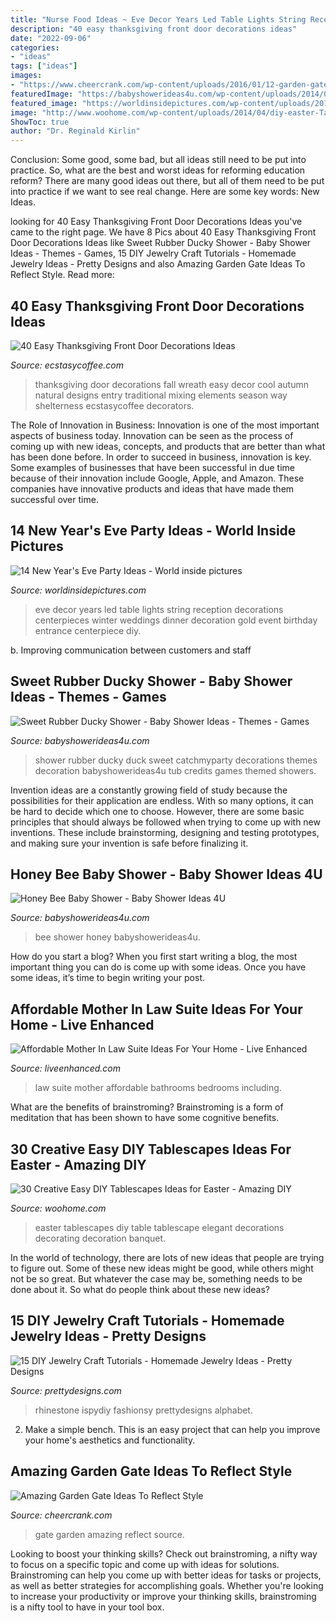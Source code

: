 ```yaml
---
title: "Nurse Food Ideas ~ Eve Decor Years Led Table Lights String Reception Decorations Centerpieces Winter Weddings Dinner Decoration Gold Event Birthday Entrance Centerpiece Diy"
description: "40 easy thanksgiving front door decorations ideas"
date: "2022-09-06"
categories:
- "ideas"
tags: ["ideas"]
images:
- "https://www.cheercrank.com/wp-content/uploads/2016/01/12-garden-gate.jpg"
featuredImage: "https://babyshowerideas4u.com/wp-content/uploads/2014/02/bee-10.jpg"
featured_image: "https://worldinsidepictures.com/wp-content/uploads/2013/12/920.jpg"
image: "http://www.woohome.com/wp-content/uploads/2014/04/diy-easter-Tablescapes-29.jpg"
ShowToc: true
author: "Dr. Reginald Kirlin"
---
```



Conclusion: Some good, some bad, but all ideas still need to be put into practice.
So, what are the best and worst ideas for reforming education reform? There are many good ideas out there, but all of them need to be put into practice if we want to see real change. Here are some key words: New Ideas.

	

		
looking for 40 Easy Thanksgiving Front Door Decorations Ideas you've came to the right page. We have 8 Pics about 40 Easy Thanksgiving Front Door Decorations Ideas like Sweet Rubber Ducky Shower - Baby Shower Ideas - Themes - Games, 15 DIY Jewelry Craft Tutorials - Homemade Jewelry Ideas - Pretty Designs and also Amazing Garden Gate Ideas To Reflect Style. Read more:
		
    
## 40 Easy Thanksgiving Front Door Decorations Ideas

<img loading=lazy src="https://i0.wp.com/www.ecstasycoffee.com/wp-content/uploads/2016/10/Thanksgiving-Front-Door-Decorations-Ideas-3.jpg?resize=658%2C990" onerror="this.onerror=null;this.src='https://tse3.mm.bing.net/th?id=OIP.cDUlo7ADIpu0MG1sqyITawHaLJ&amp;pid=15.1';" alt="40 Easy Thanksgiving Front Door Decorations Ideas">

_Source: ecstasycoffee.com_

>thanksgiving door decorations fall wreath easy decor cool autumn natural designs entry traditional mixing elements season way shelterness ecstasycoffee decorators. 

	

The Role of Innovation in Business:
Innovation is one of the most important aspects of business today. Innovation can be seen as the process of coming up with new ideas, concepts, and products that are better than what has been done before. In order to succeed in business, innovation is key. Some examples of businesses that have been successful in due time because of their innovation include Google, Apple, and Amazon. These companies have innovative products and ideas that have made them successful over time.

    
## 14 New Year&#039;s Eve Party Ideas - World Inside Pictures

<img loading=lazy src="https://worldinsidepictures.com/wp-content/uploads/2013/12/920.jpg" onerror="this.onerror=null;this.src='https://tse1.mm.bing.net/th?id=OIP.jij6bp6P0zUViOE9D5ZkYQAAAA&amp;pid=15.1';" alt="14 New Year&#039;s Eve Party Ideas - World inside pictures">

_Source: worldinsidepictures.com_

>eve decor years led table lights string reception decorations centerpieces winter weddings dinner decoration gold event birthday entrance centerpiece diy. 

	

b. Improving communication between customers and staff 

    
## Sweet Rubber Ducky Shower - Baby Shower Ideas - Themes - Games

<img loading=lazy src="https://babyshowerideas4u.com/wp-content/uploads/2016/07/Sweet-Rubber-Ducky-Shower-Tub-600x899.jpg" onerror="this.onerror=null;this.src='https://tse2.mm.bing.net/th?id=OIP.nm4X1FwA7rQX7DYhJo91fQHaLG&amp;pid=15.1';" alt="Sweet Rubber Ducky Shower - Baby Shower Ideas - Themes - Games">

_Source: babyshowerideas4u.com_

>shower rubber ducky duck sweet catchmyparty decorations themes decoration babyshowerideas4u tub credits games themed showers. 

	

Invention ideas are a constantly growing field of study because the possibilities for their application are endless. With so many options, it can be hard to decide which one to choose. However, there are some basic principles that should always be followed when trying to come up with new inventions. These include brainstorming, designing and testing prototypes, and making sure your invention is safe before finalizing it.

    
## Honey Bee Baby Shower - Baby Shower Ideas 4U

<img loading=lazy src="https://babyshowerideas4u.com/wp-content/uploads/2014/02/bee-10.jpg" onerror="this.onerror=null;this.src='https://tse3.mm.bing.net/th?id=OIP.TMPQnCGzcFiZqD8_Xo5_SQHaLH&amp;pid=15.1';" alt="Honey Bee Baby Shower - Baby Shower Ideas 4U">

_Source: babyshowerideas4u.com_

>bee shower honey babyshowerideas4u. 

	

How do you start a blog?
When you first start writing a blog, the most important thing you can do is come up with some ideas. Once you have some ideas, it’s time to begin writing your post.

    
## Affordable Mother In Law Suite Ideas For Your Home - Live Enhanced

<img loading=lazy src="http://www.liveenhanced.com/wp-content/uploads/2018/03/Mother-In-Law-Suite-18.jpg" onerror="this.onerror=null;this.src='https://tse4.mm.bing.net/th?id=OIP.huChc_5iqJFg0Uo5u4ODBAHaE8&amp;pid=15.1';" alt="Affordable Mother In Law Suite Ideas For Your Home - Live Enhanced">

_Source: liveenhanced.com_

>law suite mother affordable bathrooms bedrooms including. 

	

What are the benefits of brainstroming?
Brainstroming is a form of meditation that has been shown to have some cognitive benefits.

    
## 30 Creative Easy DIY Tablescapes Ideas For Easter - Amazing DIY

<img loading=lazy src="http://www.woohome.com/wp-content/uploads/2014/04/diy-easter-Tablescapes-29.jpg" onerror="this.onerror=null;this.src='https://tse1.mm.bing.net/th?id=OIP.AsJUDdlIds12Y_V6ajYffQHaJ3&amp;pid=15.1';" alt="30 Creative Easy DIY Tablescapes Ideas for Easter - Amazing DIY">

_Source: woohome.com_

>easter tablescapes diy table tablescape elegant decorations decorating decoration banquet. 

	

In the world of technology, there are lots of new ideas that people are trying to figure out. Some of these new ideas might be good, while others might not be so great. But whatever the case may be, something needs to be done about it. So what do people think about these new ideas?

    
## 15 DIY Jewelry Craft Tutorials - Homemade Jewelry Ideas - Pretty Designs

<img loading=lazy src="http://www.prettydesigns.com/wp-content/uploads/2013/11/0627529Ys.jpg" onerror="this.onerror=null;this.src='https://tse4.mm.bing.net/th?id=OIP.3hijswmfpeWsfTjmoTRNqwHaS9&amp;pid=15.1';" alt="15 DIY Jewelry Craft Tutorials - Homemade Jewelry Ideas - Pretty Designs">

_Source: prettydesigns.com_

>rhinestone ispydiy fashionsy prettydesigns alphabet. 

	

2. Make a simple bench. This is an easy project that can help you improve your home's aesthetics and functionality. 

    
## Amazing Garden Gate Ideas To Reflect Style

<img loading=lazy src="https://www.cheercrank.com/wp-content/uploads/2016/01/12-garden-gate.jpg" onerror="this.onerror=null;this.src='https://tse1.mm.bing.net/th?id=OIP.AG_0O0LrdWNJgoRsc9D1tgHaML&amp;pid=15.1';" alt="Amazing Garden Gate Ideas To Reflect Style">

_Source: cheercrank.com_

>gate garden amazing reflect source. 

	

Looking to boost your thinking skills? Check out brainstroming, a nifty way to focus on a specific topic and come up with ideas for solutions. Brainstroming can help you come up with better ideas for tasks or projects, as well as better strategies for accomplishing goals. Whether you're looking to increase your productivity or improve your thinking skills, brainstroming is a nifty tool to have in your tool box.

